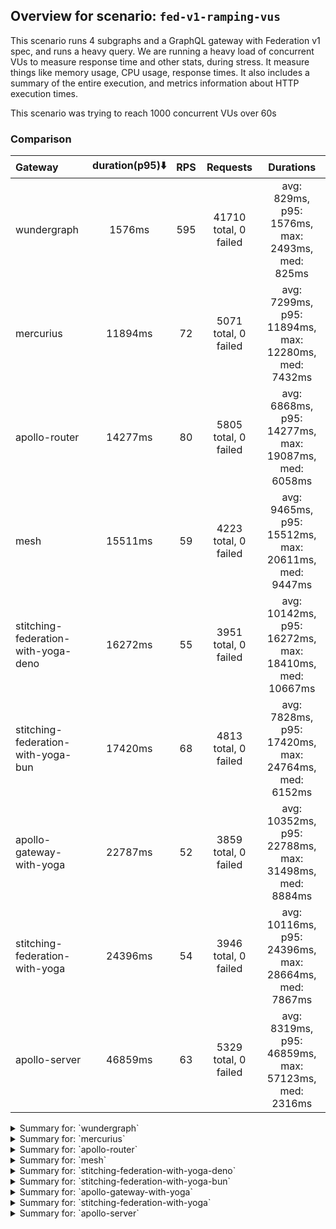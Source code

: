 ## Overview for scenario: `fed-v1-ramping-vus`


This scenario runs 4 subgraphs and a GraphQL gateway with Federation v1 spec, and runs a heavy query. We are running a heavy load of concurrent VUs to measure response time and other stats, during stress. It measure things like memory usage, CPU usage, response times. It also includes a summary of the entire execution, and metrics information about HTTP execution times.


This scenario was trying to reach 1000 concurrent VUs over 60s


### Comparison


| Gateway                             | duration(p95)⬇️ |  RPS  |       Requests        |                       Durations                        |
| :---------------------------------- | :-------------: | :---: | :-------------------: | :----------------------------------------------------: |
| wundergraph                         |     1576ms      |  595  | 41710 total, 0 failed |    avg: 829ms, p95: 1576ms, max: 2493ms, med: 825ms    |
| mercurius                           |     11894ms     |  72   | 5071 total, 0 failed  |  avg: 7299ms, p95: 11894ms, max: 12280ms, med: 7432ms  |
| apollo-router                       |     14277ms     |  80   | 5805 total, 0 failed  |  avg: 6868ms, p95: 14277ms, max: 19087ms, med: 6058ms  |
| mesh                                |     15511ms     |  59   | 4223 total, 0 failed  |  avg: 9465ms, p95: 15512ms, max: 20611ms, med: 9447ms  |
| stitching-federation-with-yoga-deno |     16272ms     |  55   | 3951 total, 0 failed  | avg: 10142ms, p95: 16272ms, max: 18410ms, med: 10667ms |
| stitching-federation-with-yoga-bun  |     17420ms     |  68   | 4813 total, 0 failed  |  avg: 7828ms, p95: 17420ms, max: 24764ms, med: 6152ms  |
| apollo-gateway-with-yoga            |     22787ms     |  52   | 3859 total, 0 failed  | avg: 10352ms, p95: 22788ms, max: 31498ms, med: 8884ms  |
| stitching-federation-with-yoga      |     24396ms     |  54   | 3946 total, 0 failed  | avg: 10116ms, p95: 24396ms, max: 28664ms, med: 7867ms  |
| apollo-server                       |     46859ms     |  63   | 5329 total, 0 failed  |  avg: 8319ms, p95: 46859ms, max: 57123ms, med: 2316ms  |



<details>
  <summary>Summary for: `wundergraph`</summary>

  **K6 Output**




```
     ✓ response code was 200
     ✓ no_errors
     ✓ expected_result

     checks.........................: 100.00% ✓ 125130    ✗ 0     
     data_received..................: 208 MB  3.0 MB/s
     data_sent......................: 50 MB   707 kB/s
     http_req_blocked...............: avg=400.84µs min=1.4µs   med=2.5µs    max=489.05ms p(90)=3.9µs    p(95)=8.1µs   
     http_req_connecting............: avg=381.13µs min=0s      med=0s       max=423.15ms p(90)=0s       p(95)=0s      
     http_req_duration..............: avg=828.73ms min=10.96ms med=824.96ms max=2.49s    p(90)=1.39s    p(95)=1.57s   
       { expected_response:true }...: avg=828.73ms min=10.96ms med=824.96ms max=2.49s    p(90)=1.39s    p(95)=1.57s   
     http_req_failed................: 0.00%   ✓ 0         ✗ 41710 
     http_req_receiving.............: avg=1.3ms    min=18.59µs med=54.6µs   max=388.74ms p(90)=266.81µs p(95)=855.31µs
     http_req_sending...............: avg=466.11µs min=8.8µs   med=14.6µs   max=380.69ms p(90)=40.3µs   p(95)=114.8µs 
     http_req_tls_handshaking.......: avg=0s       min=0s      med=0s       max=0s       p(90)=0s       p(95)=0s      
     http_req_waiting...............: avg=826.95ms min=10.82ms med=822.95ms max=2.49s    p(90)=1.39s    p(95)=1.57s   
     http_reqs......................: 41710   595.79703/s
     iteration_duration.............: avg=830.29ms min=11.27ms med=827.24ms max=2.5s     p(90)=1.39s    p(95)=1.57s   
     iterations.....................: 41710   595.79703/s
     vus............................: 7       min=7       max=990 
     vus_max........................: 1000    min=1000    max=1000
```


**Performance Overview**


**no-image-available**


**HTTP Overview**


**no-image-available**


  </details>

<details>
  <summary>Summary for: `mercurius`</summary>

  **K6 Output**




```
     ✓ response code was 200
     ✓ no_errors
     ✓ expected_result

     checks.........................: 100.00% ✓ 15213     ✗ 0     
     data_received..................: 26 MB   364 kB/s
     data_sent......................: 6.0 MB  86 kB/s
     http_req_blocked...............: avg=132.28µs min=1.2µs   med=2.7µs  max=21.89ms p(90)=438.43µs p(95)=485.54µs
     http_req_connecting............: avg=113.77µs min=0s      med=0s     max=21.79ms p(90)=362.52µs p(95)=408.63µs
     http_req_duration..............: avg=7.29s    min=10.17ms med=7.43s  max=12.27s  p(90)=11.39s   p(95)=11.89s  
       { expected_response:true }...: avg=7.29s    min=10.17ms med=7.43s  max=12.27s  p(90)=11.39s   p(95)=11.89s  
     http_req_failed................: 0.00%   ✓ 0         ✗ 5071  
     http_req_receiving.............: avg=65.82µs  min=20.7µs  med=59.6µs max=2.68ms  p(90)=90.3µs   p(95)=101.65µs
     http_req_sending...............: avg=35.8µs   min=7.2µs   med=15.8µs max=13.34ms p(90)=68.1µs   p(95)=83.3µs  
     http_req_tls_handshaking.......: avg=0s       min=0s      med=0s     max=0s      p(90)=0s       p(95)=0s      
     http_req_waiting...............: avg=7.29s    min=10.05ms med=7.43s  max=12.27s  p(90)=11.39s   p(95)=11.89s  
     http_reqs......................: 5071    72.433032/s
     iteration_duration.............: avg=7.29s    min=10.56ms med=7.43s  max=12.28s  p(90)=11.39s   p(95)=11.89s  
     iterations.....................: 5071    72.433032/s
     vus............................: 6       min=6       max=1000
     vus_max........................: 1000    min=1000    max=1000
```


**Performance Overview**


**no-image-available**


**HTTP Overview**


**no-image-available**


  </details>

<details>
  <summary>Summary for: `apollo-router`</summary>

  **K6 Output**




```
     ✓ response code was 200
     ✗ no_errors
      ↳  99% — ✓ 5768 / ✗ 37
     ✗ expected_result
      ↳  99% — ✓ 5804 / ✗ 1

     checks.........................: 99.78% ✓ 17377     ✗ 38    
     data_received..................: 29 MB  401 kB/s
     data_sent......................: 6.9 MB 96 kB/s
     http_req_blocked...............: avg=183.04µs min=1.1µs    med=2.5µs   max=33.6ms  p(90)=442.5µs  p(95)=572.38µs
     http_req_connecting............: avg=163.87µs min=0s       med=0s      max=33.56ms p(90)=360.18µs p(95)=483.38µs
     http_req_duration..............: avg=6.86s    min=408.28ms med=6.05s   max=19.08s  p(90)=13.7s    p(95)=14.27s  
       { expected_response:true }...: avg=6.86s    min=408.28ms med=6.05s   max=19.08s  p(90)=13.7s    p(95)=14.27s  
     http_req_failed................: 0.00%  ✓ 0         ✗ 5805  
     http_req_receiving.............: avg=76.78µs  min=24.7µs   med=60.5µs  max=6.93ms  p(90)=106.4µs  p(95)=132.48µs
     http_req_sending...............: avg=61.74µs  min=9.5µs    med=16.89µs max=29.73ms p(90)=74.7µs   p(95)=106.46µs
     http_req_tls_handshaking.......: avg=0s       min=0s       med=0s      max=0s      p(90)=0s       p(95)=0s      
     http_req_waiting...............: avg=6.86s    min=408.19ms med=6.05s   max=19.08s  p(90)=13.7s    p(95)=14.27s  
     http_reqs......................: 5805   80.559779/s
     iteration_duration.............: avg=6.86s    min=408.67ms med=6.05s   max=19.08s  p(90)=13.7s    p(95)=14.27s  
     iterations.....................: 5805   80.559779/s
     vus............................: 116    min=52      max=1000
     vus_max........................: 1000   min=1000    max=1000
```


**Performance Overview**


**no-image-available**


**HTTP Overview**


**no-image-available**


  </details>

<details>
  <summary>Summary for: `mesh`</summary>

  **K6 Output**




```
     ✓ response code was 200
     ✗ no_errors
      ↳  99% — ✓ 4200 / ✗ 23
     ✗ expected_result
      ↳  99% — ✓ 4217 / ✗ 6

     checks.........................: 99.77% ✓ 12640    ✗ 29    
     data_received..................: 21 MB  297 kB/s
     data_sent......................: 5.0 MB 70 kB/s
     http_req_blocked...............: avg=171.08µs min=1.5µs   med=2.8µs  max=16.81ms p(90)=556.58µs p(95)=641.65µs
     http_req_connecting............: avg=145.34µs min=0s      med=0s     max=16.74ms p(90)=470.88µs p(95)=544.19µs
     http_req_duration..............: avg=9.46s    min=1.49s   med=9.44s  max=20.61s  p(90)=14.73s   p(95)=15.51s  
       { expected_response:true }...: avg=9.46s    min=1.49s   med=9.44s  max=20.61s  p(90)=14.73s   p(95)=15.51s  
     http_req_failed................: 0.00%  ✓ 0        ✗ 4223  
     http_req_receiving.............: avg=89.7µs   min=28.29µs med=70.1µs max=14ms    p(90)=113.7µs  p(95)=138.79µs
     http_req_sending...............: avg=55.88µs  min=10.5µs  med=19µs   max=18.78ms p(90)=80.66µs  p(95)=104.68µs
     http_req_tls_handshaking.......: avg=0s       min=0s      med=0s     max=0s      p(90)=0s       p(95)=0s      
     http_req_waiting...............: avg=9.46s    min=1.49s   med=9.44s  max=20.61s  p(90)=14.73s   p(95)=15.51s  
     http_reqs......................: 4223   59.16503/s
     iteration_duration.............: avg=9.46s    min=1.5s    med=9.44s  max=20.61s  p(90)=14.73s   p(95)=15.51s  
     iterations.....................: 4223   59.16503/s
     vus............................: 46     min=46     max=1000
     vus_max........................: 1000   min=1000   max=1000
```


**Performance Overview**


**no-image-available**


**HTTP Overview**


**no-image-available**


  </details>

<details>
  <summary>Summary for: `stitching-federation-with-yoga-deno`</summary>

  **K6 Output**




```
     ✓ response code was 200
     ✗ no_errors
      ↳  99% — ✓ 3948 / ✗ 3
     ✓ expected_result

     checks.........................: 99.97% ✓ 11850     ✗ 3     
     data_received..................: 20 MB  278 kB/s
     data_sent......................: 4.7 MB 66 kB/s
     http_req_blocked...............: avg=727.98µs min=900ns  med=2.5µs  max=65.1ms  p(90)=453.1µs p(95)=500.6µs
     http_req_connecting............: avg=704.22µs min=0s     med=0s     max=64.88ms p(90)=380.4µs p(95)=423µs  
     http_req_duration..............: avg=10.14s   min=1.48s  med=10.66s max=18.4s   p(90)=15.78s  p(95)=16.27s 
       { expected_response:true }...: avg=10.14s   min=1.48s  med=10.66s max=18.4s   p(90)=15.78s  p(95)=16.27s 
     http_req_failed................: 0.00%  ✓ 0         ✗ 3951  
     http_req_receiving.............: avg=94.32µs  min=15.8µs med=45.5µs max=16.56ms p(90)=96.1µs  p(95)=128.4µs
     http_req_sending...............: avg=82.97µs  min=6.4µs  med=16.4µs max=11.23ms p(90)=82.1µs  p(95)=98.45µs
     http_req_tls_handshaking.......: avg=0s       min=0s     med=0s     max=0s      p(90)=0s      p(95)=0s     
     http_req_waiting...............: avg=10.14s   min=1.48s  med=10.66s max=18.4s   p(90)=15.78s  p(95)=16.27s 
     http_reqs......................: 3951   55.542542/s
     iteration_duration.............: avg=10.14s   min=1.49s  med=10.66s max=18.41s  p(90)=15.78s  p(95)=16.27s 
     iterations.....................: 3951   55.542542/s
     vus............................: 317    min=56      max=1000
     vus_max........................: 1000   min=1000    max=1000
```


**Performance Overview**


**no-image-available**


**HTTP Overview**


**no-image-available**


  </details>

<details>
  <summary>Summary for: `stitching-federation-with-yoga-bun`</summary>

  **K6 Output**




```
     ✓ response code was 200
     ✓ no_errors
     ✓ expected_result

     checks.........................: 100.00% ✓ 14439     ✗ 0     
     data_received..................: 24 MB   343 kB/s
     data_sent......................: 5.7 MB  82 kB/s
     http_req_blocked...............: avg=606.6µs  min=1.2µs   med=2.6µs  max=322.39ms p(90)=239.52µs p(95)=506.99µs
     http_req_connecting............: avg=584.71µs min=0s      med=0s     max=321.76ms p(90)=151.96µs p(95)=427.48µs
     http_req_duration..............: avg=7.82s    min=25.95ms med=6.15s  max=24.76s   p(90)=16.34s   p(95)=17.42s  
       { expected_response:true }...: avg=7.82s    min=25.95ms med=6.15s  max=24.76s   p(90)=16.34s   p(95)=17.42s  
     http_req_failed................: 0.00%   ✓ 0         ✗ 4813  
     http_req_receiving.............: avg=432.82µs min=18.2µs  med=48.6µs max=198.12ms p(90)=195.12µs p(95)=332.77µs
     http_req_sending...............: avg=414.41µs min=7.6µs   med=14.5µs max=166.61ms p(90)=105.2µs  p(95)=172.88µs
     http_req_tls_handshaking.......: avg=0s       min=0s      med=0s     max=0s       p(90)=0s       p(95)=0s      
     http_req_waiting...............: avg=7.82s    min=25.86ms med=6.15s  max=24.76s   p(90)=16.33s   p(95)=17.41s  
     http_reqs......................: 4813    68.741677/s
     iteration_duration.............: avg=7.82s    min=26.33ms med=6.15s  max=24.76s   p(90)=16.34s   p(95)=17.42s  
     iterations.....................: 4813    68.741677/s
     vus............................: 11      min=11      max=1000
     vus_max........................: 1000    min=1000    max=1000
```


**Performance Overview**


**no-image-available**


**HTTP Overview**


**no-image-available**


  </details>

<details>
  <summary>Summary for: `apollo-gateway-with-yoga`</summary>

  **K6 Output**




```
     ✓ response code was 200
     ✗ no_errors
      ↳  72% — ✓ 2805 / ✗ 1054
     ✗ expected_result
      ↳  93% — ✓ 3596 / ✗ 263

     checks.........................: 88.62% ✓ 10260     ✗ 1317  
     data_received..................: 17 MB  225 kB/s
     data_sent......................: 4.6 MB 62 kB/s
     http_req_blocked...............: avg=151.15µs min=1.5µs med=3µs    max=18.22ms p(90)=505.03µs p(95)=564.53µs
     http_req_connecting............: avg=126µs    min=0s    med=0s     max=17.41ms p(90)=423.71µs p(95)=479.54µs
     http_req_duration..............: avg=10.35s   min=1.03s med=8.88s  max=31.49s  p(90)=20.2s    p(95)=22.78s  
       { expected_response:true }...: avg=10.35s   min=1.03s med=8.88s  max=31.49s  p(90)=20.2s    p(95)=22.78s  
     http_req_failed................: 0.00%  ✓ 0         ✗ 3859  
     http_req_receiving.............: avg=75.16µs  min=23µs  med=61.7µs max=9ms     p(90)=98.3µs   p(95)=116.9µs 
     http_req_sending...............: avg=43.02µs  min=8.3µs med=18.9µs max=2.25ms  p(90)=85.2µs   p(95)=104.11µs
     http_req_tls_handshaking.......: avg=0s       min=0s    med=0s     max=0s      p(90)=0s       p(95)=0s      
     http_req_waiting...............: avg=10.35s   min=1.03s med=8.88s  max=31.49s  p(90)=20.2s    p(95)=22.78s  
     http_reqs......................: 3859   52.445281/s
     iteration_duration.............: avg=10.35s   min=1.04s med=8.88s  max=31.49s  p(90)=20.2s    p(95)=22.78s  
     iterations.....................: 3859   52.445281/s
     vus............................: 78     min=51      max=1000
     vus_max........................: 1000   min=1000    max=1000
```


**Performance Overview**


**no-image-available**


**HTTP Overview**


**no-image-available**


  </details>

<details>
  <summary>Summary for: `stitching-federation-with-yoga`</summary>

  **K6 Output**




```
     ✓ response code was 200
     ✗ no_errors
      ↳  80% — ✓ 3181 / ✗ 765
     ✗ expected_result
      ↳  97% — ✓ 3829 / ✗ 117

     checks.........................: 92.54% ✓ 10956     ✗ 882   
     data_received..................: 22 MB  307 kB/s
     data_sent......................: 4.7 MB 64 kB/s
     http_req_blocked...............: avg=384.02µs min=800ns  med=2.2µs   max=35.32ms p(90)=387.59µs p(95)=423.19µs
     http_req_connecting............: avg=365.66µs min=0s     med=0s      max=35.02ms p(90)=321.44µs p(95)=359.22µs
     http_req_duration..............: avg=10.11s   min=1.7s   med=7.86s   max=28.66s  p(90)=20.72s   p(95)=24.39s  
       { expected_response:true }...: avg=10.11s   min=1.7s   med=7.86s   max=28.66s  p(90)=20.72s   p(95)=24.39s  
     http_req_failed................: 0.00%  ✓ 0         ✗ 3946  
     http_req_receiving.............: avg=51.58µs  min=18.3µs med=44.29µs max=1.35ms  p(90)=77.14µs  p(95)=89.37µs 
     http_req_sending...............: avg=54.67µs  min=6µs    med=14µs    max=16.05ms p(90)=66.9µs   p(95)=79.87µs 
     http_req_tls_handshaking.......: avg=0s       min=0s     med=0s      max=0s      p(90)=0s       p(95)=0s      
     http_req_waiting...............: avg=10.11s   min=1.7s   med=7.86s   max=28.66s  p(90)=20.72s   p(95)=24.39s  
     http_reqs......................: 3946   54.266762/s
     iteration_duration.............: avg=10.11s   min=1.7s   med=7.86s   max=28.66s  p(90)=20.72s   p(95)=24.39s  
     iterations.....................: 3946   54.266762/s
     vus............................: 76     min=57      max=1000
     vus_max........................: 1000   min=1000    max=1000
```


**Performance Overview**


**no-image-available**


**HTTP Overview**


**no-image-available**


  </details>

<details>
  <summary>Summary for: `apollo-server`</summary>

  **K6 Output**




```
     ✓ response code was 200
     ✗ no_errors
      ↳  99% — ✓ 5322 / ✗ 7
     ✗ expected_result
      ↳  99% — ✓ 5328 / ✗ 1

     checks.........................: 99.94% ✓ 15979     ✗ 8     
     data_received..................: 28 MB  326 kB/s
     data_sent......................: 6.3 MB 75 kB/s
     http_req_blocked...............: avg=107.97µs min=1.1µs   med=2.5µs   max=15.21ms p(90)=355.5µs p(95)=412.76µs
     http_req_connecting............: avg=92.27µs  min=0s      med=0s      max=15.15ms p(90)=291µs   p(95)=341.76µs
     http_req_duration..............: avg=8.31s    min=59.9ms  med=2.31s   max=57.12s  p(90)=36.33s  p(95)=46.85s  
       { expected_response:true }...: avg=8.31s    min=59.9ms  med=2.31s   max=57.12s  p(90)=36.33s  p(95)=46.85s  
     http_req_failed................: 0.00%  ✓ 0         ✗ 5329  
     http_req_receiving.............: avg=69.29µs  min=24.29µs med=64.69µs max=14.98ms p(90)=90.3µs  p(95)=96.4µs  
     http_req_sending...............: avg=38.5µs   min=7.7µs   med=16µs    max=1.88ms  p(90)=62.6µs  p(95)=73.95µs 
     http_req_tls_handshaking.......: avg=0s       min=0s      med=0s      max=0s      p(90)=0s      p(95)=0s      
     http_req_waiting...............: avg=8.31s    min=59.83ms med=2.31s   max=57.12s  p(90)=36.33s  p(95)=46.85s  
     http_reqs......................: 5329   63.333759/s
     iteration_duration.............: avg=8.31s    min=60.2ms  med=2.31s   max=57.12s  p(90)=36.33s  p(95)=46.86s  
     iterations.....................: 5329   63.333759/s
     vus............................: 7      min=7       max=1000
     vus_max........................: 1000   min=1000    max=1000
```


**Performance Overview**


**no-image-available**


**HTTP Overview**


**no-image-available**


  </details>